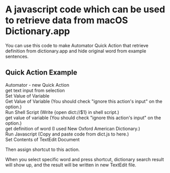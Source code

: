 # A javascript code which can be used to retrieve data from macOS Dictionary.app

You can use this code to make Automator Quick Action that retrieve definition from dictionary.app and hide original word from example sentences.


## Quick Action Example
Automator - new Quick Action  
get text input from selection  
Set Value of Variable  
Get Value of Variable (You should check "ignore this action's input" on the option.)  
Run Shell Script (Write {open dict://$1} in shell script.)  
get value of variable (You should check "ignore this action's input" on the option.)  
get definition of word (I used New Oxford American Dictionary.)  
Run Javascript (Copy and paste code from dict.js to here.)  
Set Contents of TextEdit Document  
  
Then assign shortcut to this action.  
  
When you select specific word and press shortcut, dictionary search result will show up, and the result will be written in new TextEdit file.  
